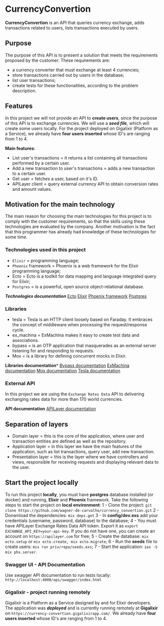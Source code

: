 # CurrencyConvertion
 **CurrencyConvertion** is an API that queries currency exchange, adds transactions related to users, lists transactions executed by users.

## Purpose
The purpose of this API is to present a solution that meets the requirements proposed by the customer. These requirements are: 
- a currency converter that must exchange at least 4 currencies;
- store transactions carried out by users in the database;
- list user transactions;
- create tests for these functionalities, according to the problem description.

## Features
In this project we will not provide an API to **create users**, since the purpose of this API is to exchange currencies. We will use a ***seed file***, which will create some users locally. For the project deployed on Gigalixir (Platform as a Service), we already have **four users inserted** whose ID's are ranging from 1 to 4.

**Main features**:
- List user's transactions = it returns a list containing all transactions performed by a certain user.
- Add a new transaction to user's transactions = adds a new transaction to a certain user.
- Get user = fetches a user, based on it's ID.
- APILayer client = query external currency API to obtain conversion rates and amount values.

## Motivation for the main technology
The main reason for choosing the main technologies for this project is to comply with the customer requirements, so that the skills using these technologies are evaluated by the company.
Another motivation is the fact that this programmer has already had knowledge of these technologies for some time.

### Technologies used in this project
- `Elixir` = programming language;
- `Phoenix` framework = Phoenix is a web framework for the Elixir programming language;
- Ecto = Ecto is a toolkit for data mapping and language integrated query for Elixir;
- `Postgres` = is a powerful, open source object-relational database.

***Technologies documentation***
[Ecto](https://hexdocs.pm/ecto/3.10.3/Ecto.html)
[Elixir](https://hexdocs.pm/elixir/1.14.2/Kernel.html)
[Phoenix framework](https://hexdocs.pm/phoenix/1.7.7/overview.html)
[Postgres](https://www.postgresql.org/docs/current/)

### Libraries
- tesla = Tesla is an HTTP client loosely based on Faraday. It embraces the concept of middleware when processing the request/response cycle.
- ex_machina = ExMachina makes it easy to create test data and associations.
- bypass = is an OTP application that masquerades as an external server listening for and responding to requests. 
- Mox = is a library for defining concurrent mocks in Elixir.

**Libraries documentation***
[Bypass documentation](https://hexdocs.pm/bypass/Bypass.html)
[ExMachina documentation](https://hexdocs.pm/ex_machina/index.html)
[Mox documentation](https://hexdocs.pm/mox/Mox.html)
[Tesla documentation](https://hexdocs.pm/tesla/readme.html)

### External API
In this project we are using the `Exchange Rates Data` API to delivering exchanging rates data for more than 170 world currencies.

**API documentation**
[APILayer documentation](https://apilayer.com/marketplace/exchangerates_data-api#endpoints)

## Separation of layers
- Domain layer = this is the core of the application, where user and transaction entities are defined as well as the repository.
- Application layer = in this layer we have the main features of the application, such as list transactions, query user, add new transaction.
- Presentation layer = this is the layer where we have controllers and views, responsible for receiving requests and displaying relevant data to the user.

## Start the project locally
To run this project **locally**, you must have **postgres** database installed (or docker) and running, **Elixir** and **Phoenix** framework.
Take the following steps to start the project on **local environment**:
1 - Clone the project: `git clone https://github.com/wagner-de-carvalho/currency_convertion.git`
2 - Donwnload the dependencies: `mix deps.get`
3 - In **config/dev.exs** add your credentials (username, password, database) to the database;
4 - You must have APILayer Exchange Rates Data API token. Export it as `export EXCHANGE_API_KEY=your-api-key`. If you do not have one, you can create an account on `https://apilayer.com` for free;
5 - Create the database: `mix ecto.setup` or `mix ecto.create, mix ecto.migrate`;
6 - Run the **seeds** file to create users: `mix run priv/repo/seeds.exs`;
7 - Start the application: `iex -S mix phx.server`.

### Swagger UI - API Documentation
Use swagger API documentation to run tests locally:
`http://localhost:4000/api/swagger/index.html`


### Gigalixir - project running remotely
Gigalixir is a Platform as a Service designed by and for Elixir developers.
The application was ***deployed*** and is currently running remotely at **Gigalixir** on `https://currency-convertion.gigalixirapp.com/`.
We already have **four users inserted** whose ID's are ranging from 1 to 4.


